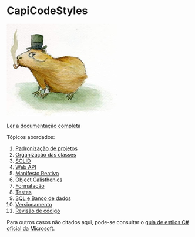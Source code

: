 # CapiCodeStyles

![Capivara Code Styles](./Images/logo.jpg)

[comment]: # ({% comment %})

[Ler a documentação completa](https://paulosincos.github.io/CapiCodeStyles/)

[comment]: # ({% endcomment %})

Tópicos abordados:

1. [Padronização de projetos][PadronizacaoDeProjetos]
1. [Organização das classes][OrganizacaoDasClasses]
1. [SOLID][Solid]
1. [Web API][WebAPI]
1. [Manifesto Reativo][ManifestoReativo]
1. [Object Calisthenics][ObjectCalisthenics]
1. [Formatação][Formatacao]
1. [Testes][Testes]
1. [SQL e Banco de dados][SqlDb]
1. [Versionamento][Versionamento]
1. [Revisão de código][RevisaoCodigo]

Para outros casos não citados aqui, pode-se consultar o [guia de estilos C# oficial da Microsoft][OficialCSharpStyleGuide].

[PadronizacaoDeProjetos]: ./Contents/PadronizacaoDeProjetos.md
[OrganizacaoDasClasses]: ./Contents/OrganizacaoDasClasses.md
[WebAPI]: ./Contents/WebAPI.md
[ManifestoReativo]: ./Contents/ManifestoReativo.md
[ObjectCalisthenics]: ./Contents/ObjectCalisthenics.md
[Formatacao]: ./Contents/Formatacao.md
[Testes]: ./Contents/Testes.md
[Solid]: ./Contents/Solid.md
[SqlDb]: ./Contents/SqlDb.md
[Versionamento]: ./Contents/Versionamento.md
[RevisaoCodigo]: ./Contents/RevisaoCodigo.md
[OficialCSharpStyleGuide]: https://docs.microsoft.com/pt-br/dotnet/csharp/programming-guide/inside-a-program/coding-conventions
